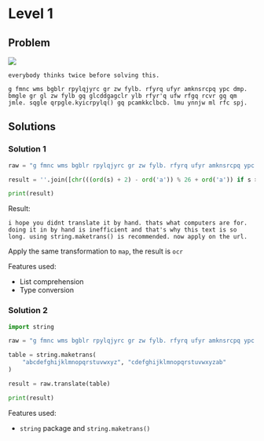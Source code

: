 # Level 1

## Problem

![](http://www.pythonchallenge.com/pc/def/map.jpg)

```
everybody thinks twice before solving this.

g fmnc wms bgblr rpylqjyrc gr zw fylb. rfyrq ufyr amknsrcpq ypc dmp. bmgle gr gl zw fylb gq glcddgagclr ylb rfyr'q ufw rfgq rcvr gq qm jmle. sqgle qrpgle.kyicrpylq() gq pcamkkclbcb. lmu ynnjw ml rfc spj.
```

## Solutions

### Solution 1

```python
raw = "g fmnc wms bgblr rpylqjyrc gr zw fylb. rfyrq ufyr amknsrcpq ypc dmp. bmgle gr     gl zw fylb gq glcddgagclr ylb rfyr'q ufw rfgq rcvr gq qm jmle. sqgle qrpgle.kyicrpy    lq() gq pcamkkclbcb. lmu ynnjw ml rfc spj."

result = ''.join([chr(((ord(s) + 2) - ord('a')) % 26 + ord('a')) if s >= 'a' and s <= 'z' else s for s in raw])

print(result)
```

Result:

```
i hope you didnt translate it by hand. thats what computers are for. doing it in by hand is inefficient and that's why this text is so long. using string.maketrans() is recommended. now apply on the url.
```

Apply the same transformation to ``map``, the result is ``ocr``

Features used:

- List comprehension
- Type conversion

### Solution 2

```python
import string

raw = "g fmnc wms bgblr rpylqjyrc gr zw fylb. rfyrq ufyr amknsrcpq ypc dmp. bmgle gr     gl zw fylb gq glcddgagclr ylb rfyr'q ufw rfgq rcvr gq qm jmle. sqgle qrpgle.kyicrpy    lq() gq pcamkkclbcb. lmu ynnjw ml rfc spj."

table = string.maketrans(
    "abcdefghijklmnopqrstuvwxyz", "cdefghijklmnopqrstuvwxyzab"
)

result = raw.translate(table)

print(result)
```

Features used:

- ``string`` package and ``string.maketrans()``
